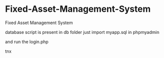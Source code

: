 # Fixed-Asset-Management-System
Fixed Asset Management System


database script is present in db folder
just import myapp.sql in phpmyadmin

and run the login.php

tnx
